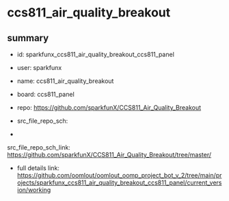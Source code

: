 # ccs811_air_quality_breakout
 
## summary 
* id: sparkfunx_ccs811_air_quality_breakout_ccs811_panel
* user: sparkfunx
* name: ccs811_air_quality_breakout
* board: ccs811_panel
* repo: https://github.com/sparkfunX/CCS811_Air_Quality_Breakout



* src_file_repo_sch: 
*
 src_file_repo_sch_link: https://github.com/sparkfunX/CCS811_Air_Quality_Breakout/tree/master/
* full details link: https://github.com/oomlout/oomlout_oomp_project_bot_v_2/tree/main/projects/sparkfunx_ccs811_air_quality_breakout_ccs811_panel/current_version/working  






